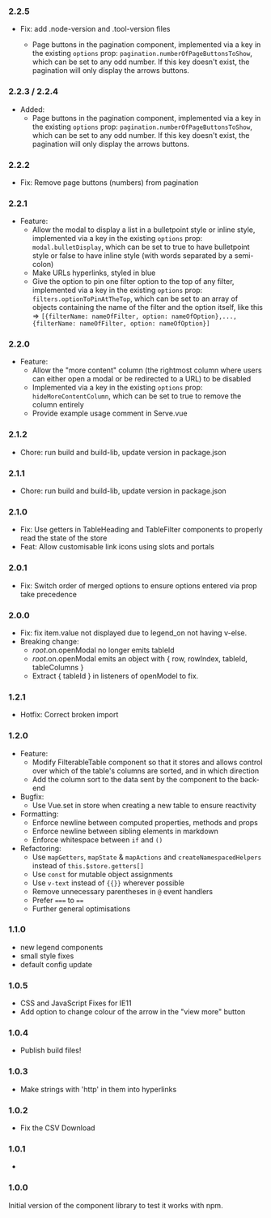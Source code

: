 ### 2.2.5

- Fix: add .node-version and .tool-version files

  - Page buttons in the pagination component, implemented via a key in the existing `options` prop: `pagination.numberOfPageButtonsToShow`, which can be set to any odd number. If this key doesn't exist, the pagination will only display the arrows buttons.

### 2.2.3 / 2.2.4

- Added:
  - Page buttons in the pagination component, implemented via a key in the existing `options` prop: `pagination.numberOfPageButtonsToShow`, which can be set to any odd number. If this key doesn't exist, the pagination will only display the arrows buttons.

### 2.2.2

- Fix: Remove page buttons (numbers) from pagination

### 2.2.1

- Feature:
  - Allow the modal to display a list in a bulletpoint style or inline style, implemented via a key in the existing `options` prop: `modal.bulletDisplay`, which can be set to true to have bulletpoint style or false to have inline style (with words separated by a semi-colon)
  - Make URLs hyperlinks, styled in blue
  - Give the option to pin one filter option to the top of any filter, implemented via a key in the existing `options` prop: `filters.optionToPinAtTheTop`, which can be set to an array of objects containing the name of the filter and the option itself, like this => `[{filterName: nameOfFilter, option: nameOfOption},...,{filterName: nameOfFilter, option: nameOfOption}]`

### 2.2.0

- Feature:
  - Allow the "more content" column (the rightmost column where users can either open a modal or be redirected to a URL) to be disabled
  - Implemented via a key in the existing `options` prop: `hideMoreContentColumn`, which can be set to true to remove the column entirely
  - Provide example usage comment in Serve.vue

### 2.1.2

- Chore: run build and build-lib, update version in package.json

### 2.1.1

- Chore: run build and build-lib, update version in package.json

### 2.1.0

- Fix: Use getters in TableHeading and TableFilter components to properly read the state of the store
- Feat: Allow customisable link icons using slots and portals

### 2.0.1

- Fix: Switch order of merged options to ensure options entered via prop take precedence

### 2.0.0

- Fix: fix item.value not displayed due to legend_on not having v-else.
- Breaking change:
  - $root.$on.openModal no longer emits tableId
  - $root.$on.openModal emits an object with { row, rowIndex, tableId, tableColumns }
  - Extract { tableId } in listeners of openModel to fix.

### 1.2.1

- Hotfix: Correct broken import

### 1.2.0

- Feature:
  - Modify FilterableTable component so that it stores and allows control over which of the table's columns are sorted, and in which direction
  - Add the column sort to the data sent by the component to the back-end
- Bugfix:
  - Use Vue.set in store when creating a new table to ensure reactivity
- Formatting:
  - Enforce newline between computed properties, methods and props
  - Enforce newline between sibling elements in markdown
  - Enforce whitespace between `if` and `()`
- Refactoring: 
  - Use `mapGetters`, `mapState` & `mapActions` and `createNamespacedHelpers` instead of `this.$store.getters[]`
  - Use `const` for mutable object assignments
  - Use `v-text` instead of `{{}}` wherever possible
  - Remove unnecessary parentheses in `@` event handlers
  - Prefer `===` to `==`
  - Further general optimisations

### 1.1.0

- new legend components
- small style fixes
- default config update
### 1.0.5

- CSS and JavaScript Fixes for IE11
- Add option to change colour of the arrow in the "view more" button
### 1.0.4

- Publish build files!

### 1.0.3

- Make strings with 'http' in them into hyperlinks

### 1.0.2

- Fix the CSV Download
### 1.0.1

- 

### 1.0.0

Initial version of the component library to test it works with npm.

